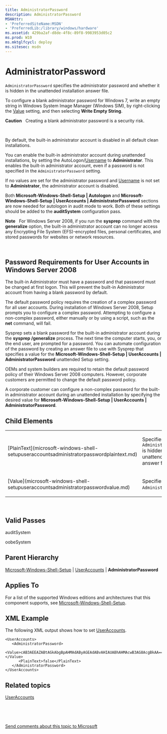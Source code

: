 ```yaml
---
title: AdministratorPassword
description: AdministratorPassword
MSHAttr:
- 'PreferredSiteName:MSDN'
- 'PreferredLib:/library/windows/hardware'
ms.assetid: 429ba2af-d8de-4f8c-89f8-9983953d05c2
ms.prod: W10
ms.mktglfcycl: deploy
ms.sitesec: msdn
---
```


# AdministratorPassword


`AdministratorPassword` specifies the administrator password and whether it is hidden in the unattended installation answer file.

To configure a blank administrator password for Windows 7, write an empty string in Windows System Image Manager (Windows SIM), by right-clicking the [Value](microsoft-windows-shell-setupuseraccountsadministratorpasswordvalue.md) setting, and then selecting **Write Empty String**.

**Caution**  
Creating a blank administrator password is a security risk.

 

By default, the built-in administrator account is disabled in all default clean installations.

You can enable the built-in administrator account during unattended installations, by setting the AutoLogon/[Username](microsoft-windows-shell-setupautologonusername.md) to **Administrator**. This enables the built-in administrator account, even if a password is not specified in the `AdministratorPassword` setting.

If no values are set for the administrator password and [Username](microsoft-windows-shell-setupautologonusername.md) is not set to **Administrator**, the administrator account is disabled.

Both **Microsoft-Windows-Shell-Setup | Autologon** and **Microsoft-Windows-Shell-Setup | UserAccounts | AdministratorPassword** sections are now needed for autologon in audit mode to work. Both of these settings should be added to the **auditSystem** configuration pass.

**Note**  
For Windows Server 2008, if you run the **sysprep** command with the **generalize** option, the built-in administrator account can no longer access any Encrypting File System (EFS)-encrypted files, personal certificates, and stored passwords for websites or network resources.

 

## Password Requirements for User Accounts in Windows Server 2008


The built-in Administrator must have a password and that password must be changed at first logon. This will prevent the built-in Administrator account from having a blank password by default.

The default password policy requires the creation of a complex password for all user accounts. During installation of Windows Server 2008, Setup prompts you to configure a complex password. Attempting to configure a non-complex password, either manually or by using a script, such as the **net** command, will fail.

Sysprep sets a blank password for the built-in administrator account during the **sysprep /generalize** process. The next time the computer starts, you, or the end user, are prompted for a password. You can automate configuration of the password by creating an answer file to use with Sysprep that specifies a value for the **Microsoft-Windows-Shell-Setup | UserAccounts | AdministratorPassword** unattended Setup setting.

OEMs and system builders are required to retain the default password policy of their Windows Server 2008 computers. However, corporate customers are permitted to change the default password policy.

A corporate customer can configure a non-complex password for the built-in administrator account during an unattended installation by specifying the desired value for **Microsoft-Windows-Shell-Setup | UserAccounts | AdministratorPassword**.

## Child Elements


<table>
<colgroup>
<col width="50%" />
<col width="50%" />
</colgroup>
<tbody>
<tr class="odd">
<td><p>[PlainText](microsoft-windows-shell-setupuseraccountsadministratorpasswordplaintext.md)</p></td>
<td><p>Specifies whether the <code>AdministratorPassword</code> is hidden in the unattended installation answer file.</p></td>
</tr>
<tr class="even">
<td><p>[Value](microsoft-windows-shell-setupuseraccountsadministratorpasswordvalue.md)</p></td>
<td><p>Specifies the <code>AdministratorPassword</code>.</p></td>
</tr>
</tbody>
</table>

 

## Valid Passes


auditSystem

oobeSystem

## Parent Hierarchy


[Microsoft-Windows-Shell-Setup](microsoft-windows-shell-setup-win7-microsoft-windows-shell-setup.md) | [UserAccounts](microsoft-windows-shell-setupuseraccounts.md) | **AdministratorPassword**

## Applies To


For a list of the supported Windows editions and architectures that this component supports, see [Microsoft-Windows-Shell-Setup](microsoft-windows-shell-setup-win7-microsoft-windows-shell-setup.md).

## XML Example


The following XML output shows how to set [UserAccounts](microsoft-windows-shell-setupuseraccounts.md).

``` syntax
<UserAccounts>
   <AdministratorPassword>
      <Value>cAB3AEEAZABtAGkAbgBpAHMAdAByAGEAdABvAHIAUABhAHMAcwB3AG8AcgBkAA==</Value>
      <PlainText>false</PlainText>
   </AdministratorPassword>
</UserAccounts>
```

## Related topics


[UserAccounts](microsoft-windows-shell-setupuseraccounts.md)

 

 

[Send comments about this topic to Microsoft](mailto:wsddocfb@microsoft.com?subject=Documentation%20feedback%20%5Bp_unattend\p_unattend%5D:%20AdministratorPassword%20%20RELEASE:%20%2810/3/2016%29&body=%0A%0APRIVACY%20STATEMENT%0A%0AWe%20use%20your%20feedback%20to%20improve%20the%20documentation.%20We%20don't%20use%20your%20email%20address%20for%20any%20other%20purpose,%20and%20we'll%20remove%20your%20email%20address%20from%20our%20system%20after%20the%20issue%20that%20you're%20reporting%20is%20fixed.%20While%20we're%20working%20to%20fix%20this%20issue,%20we%20might%20send%20you%20an%20email%20message%20to%20ask%20for%20more%20info.%20Later,%20we%20might%20also%20send%20you%20an%20email%20message%20to%20let%20you%20know%20that%20we've%20addressed%20your%20feedback.%0A%0AFor%20more%20info%20about%20Microsoft's%20privacy%20policy,%20see%20http://privacy.microsoft.com/default.aspx. "Send comments about this topic to Microsoft")






